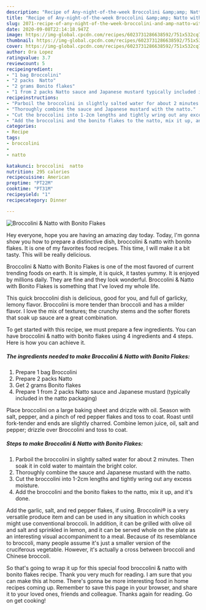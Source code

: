 ```yaml
---
description: "Recipe of Any-night-of-the-week Broccolini &amp;amp; Natto with Bonito Flakes"
title: "Recipe of Any-night-of-the-week Broccolini &amp;amp; Natto with Bonito Flakes"
slug: 2071-recipe-of-any-night-of-the-week-broccolini-and-amp-natto-with-bonito-flakes
date: 2020-09-08T22:14:18.947Z
image: https://img-global.cpcdn.com/recipes/6023731286638592/751x532cq70/broccolini-natto-with-bonito-flakes-recipe-main-photo.jpg
thumbnail: https://img-global.cpcdn.com/recipes/6023731286638592/751x532cq70/broccolini-natto-with-bonito-flakes-recipe-main-photo.jpg
cover: https://img-global.cpcdn.com/recipes/6023731286638592/751x532cq70/broccolini-natto-with-bonito-flakes-recipe-main-photo.jpg
author: Ora Lopez
ratingvalue: 3.7
reviewcount: 5
recipeingredient:
- "1 bag Broccolini"
- "2 packs  Natto"
- "2 grams Bonito flakes"
- "1 from 2 packs Natto sauce and Japanese mustard typically included in the natto packaging"
recipeinstructions:
- "Parboil the broccolini in slightly salted water for about 2 minutes. Then soak it in cold water to maintain the bright color."
- "Thoroughly combine the sauce and Japanese mustard with the natto."
- "Cut the broccolini into 1-2cm lengths and tightly wring out any excess moisture."
- "Add the broccolini and the bonito flakes to the natto, mix it up, and it&#39;s done."
categories:
- Recipe
tags:
- broccolini
- 
- natto

katakunci: broccolini  natto 
nutrition: 295 calories
recipecuisine: American
preptime: "PT22M"
cooktime: "PT31M"
recipeyield: "1"
recipecategory: Dinner

---
```



![Broccolini &amp; Natto with Bonito Flakes](https://img-global.cpcdn.com/recipes/6023731286638592/751x532cq70/broccolini-natto-with-bonito-flakes-recipe-main-photo.jpg)

Hey everyone, hope you are having an amazing day today. Today, I'm gonna show you how to prepare a distinctive dish, broccolini &amp; natto with bonito flakes. It is one of my favorites food recipes. This time, I will make it a bit tasty. This will be really delicious.

Broccolini &amp; Natto with Bonito Flakes is one of the most favored of current trending foods on earth. It is simple, it is quick, it tastes yummy. It is enjoyed by millions daily. They are fine and they look wonderful. Broccolini &amp; Natto with Bonito Flakes is something that I've loved my whole life.

This quick broccolini dish is delicious, good for you, and full of garlicky, lemony flavor. Broccolini is more tender than broccoli and has a milder flavor. I love the mix of textures; the crunchy stems and the softer florets that soak up sauce are a great combination.


To get started with this recipe, we must prepare a few ingredients. You can have broccolini &amp; natto with bonito flakes using 4 ingredients and 4 steps. Here is how you can achieve it.

<!--inarticleads1-->

##### The ingredients needed to make Broccolini &amp; Natto with Bonito Flakes:

1. Prepare 1 bag Broccolini
1. Prepare 2 packs  Natto
1. Get 2 grams Bonito flakes
1. Prepare 1 from 2 packs Natto sauce and Japanese mustard (typically included in the natto packaging)


Place broccolini on a large baking sheet and drizzle with oil. Season with salt, pepper, and a pinch of red pepper flakes and toss to coat. Roast until fork-tender and ends are slightly charred. Combine lemon juice, oil, salt and pepper; drizzle over Broccolini and toss to coat. 

<!--inarticleads2-->

##### Steps to make Broccolini &amp; Natto with Bonito Flakes:

1. Parboil the broccolini in slightly salted water for about 2 minutes. Then soak it in cold water to maintain the bright color.
1. Thoroughly combine the sauce and Japanese mustard with the natto.
1. Cut the broccolini into 1-2cm lengths and tightly wring out any excess moisture.
1. Add the broccolini and the bonito flakes to the natto, mix it up, and it&#39;s done.


Add the garlic, salt, and red pepper flakes, if using. Broccolini® is a very versatile produce item and can be used in any situation in which cooks might use conventional broccoli. In addition, it can be grilled with olive oil and salt and sprinkled in lemon, and it can be served whole on the plate as an interesting visual accompaniment to a meal. Because of its resemblance to broccoli, many people assume it&#39;s just a smaller version of the cruciferous vegetable. However, it&#39;s actually a cross between broccoli and Chinese broccoli. 

So that's going to wrap it up for this special food broccolini &amp; natto with bonito flakes recipe. Thank you very much for reading. I am sure that you can make this at home. There's gonna be more interesting food in home recipes coming up. Remember to save this page in your browser, and share it to your loved ones, friends and colleague. Thanks again for reading. Go on get cooking!
